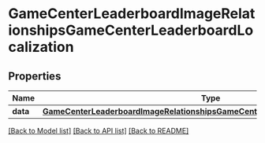 # GameCenterLeaderboardImageRelationshipsGameCenterLeaderboardLocalization

## Properties
Name | Type | Description | Notes
------------ | ------------- | ------------- | -------------
**data** | [**GameCenterLeaderboardImageRelationshipsGameCenterLeaderboardLocalizationData**](GameCenterLeaderboardImageRelationshipsGameCenterLeaderboardLocalizationData.md) |  | [optional] 

[[Back to Model list]](../README.md#documentation-for-models) [[Back to API list]](../README.md#documentation-for-api-endpoints) [[Back to README]](../README.md)


